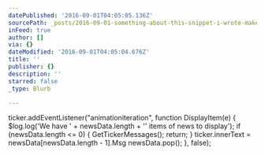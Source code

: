 ```yaml
---
datePublished: '2016-09-01T04:05:05.136Z'
sourcePath: _posts/2016-09-01-something-about-this-snippet-i-wrote-makes-me-happy.md
inFeed: true
author: []
via: {}
dateModified: '2016-09-01T04:05:04.676Z'
title: ''
publisher: {}
description: ''
starred: false
_type: Blurb

---
```

ticker.addEventListener("animationiteration", function DisplayItem(e) {
                $log.log('We have ' + newsData.length + '\' items of news to display');
                if (newsData.length <= 0) {
                    GetTickerMessages();
                    return;
                } 
                ticker.innerText = newsData[newsData.length - 1].Msg
                newsData.pop(); 
            }, false);